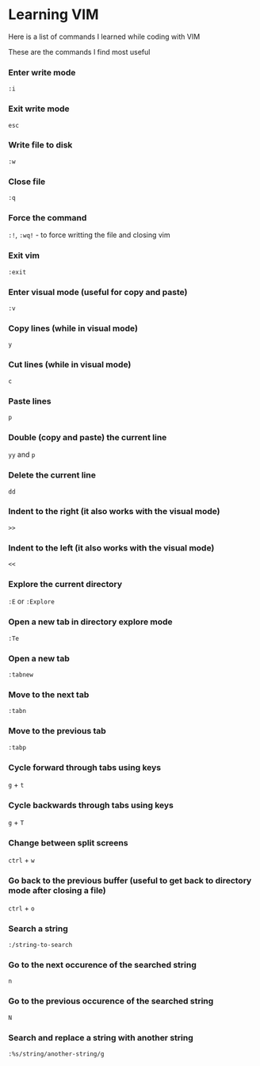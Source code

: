 # Learning VIM

Here is a list of commands I learned while coding with VIM

These are the commands I find most useful

### Enter write mode

`:i`

### Exit write mode

`esc`

### Write file to disk

`:w`

### Close file

`:q`

### Force the command

`:!`, `:wq!` - to force writting the file and closing vim

### Exit vim

`:exit`


### Enter visual mode (useful for copy and paste)

`:v`

### Copy lines (while in visual mode)

`y`

### Cut lines (while in visual mode)

`c`

### Paste lines 

`p`

### Double (copy and paste) the current line

`yy` and `p`

### Delete the current line

`dd`

### Indent to the right (it also works with the visual mode)

`>>`

### Indent to the left (it also works with the visual mode)

`<<`

### Explore the current directory

`:E` or `:Explore`

### Open a new tab in directory explore mode

`:Te`

### Open a new tab

`:tabnew`

### Move to the next tab

`:tabn`

### Move to the previous tab

`:tabp`

### Cycle forward through tabs using keys

`g` + `t`

### Cycle backwards through tabs using keys

`g` + `T`

### Change between split screens

`ctrl` + `w`

### Go back to the previous buffer (useful to get back to directory mode after closing a file)

`ctrl` + `o`

### Search a string

`:/string-to-search`

### Go to the next occurence of the searched string

`n`

### Go to the previous occurence of the searched string

`N`

### Search and replace a string with another string

`:%s/string/another-string/g`
